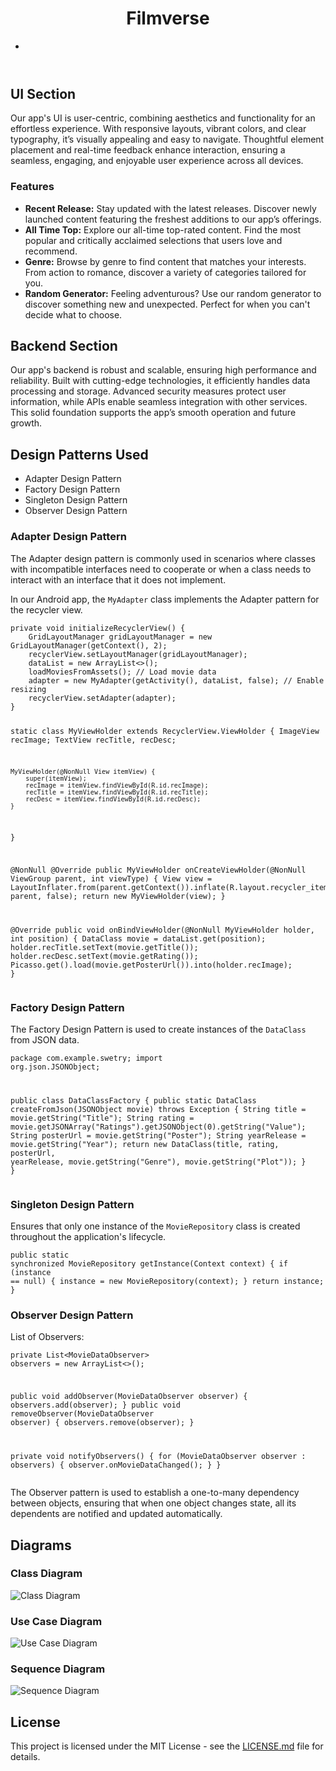 <!DOCTYPE html>
<html lang="en">
<head>
    <meta charset="UTF-8">
    <meta name="viewport" content="width=device-width, initial-scale=1.0">
    
</head>
<body>
    <header>
        <div class="container">
            <div id="branding">
                <h1>Filmverse</h1>
            </div>
            <nav>
                <ul>
                    <li></li>
                </ul>
            </nav>
        </div>
    </header>
    <div class="container content">
        <section>
            <h2>UI Section</h2>
            <p>Our app's UI is user-centric, combining aesthetics and functionality for an effortless experience. With responsive layouts, vibrant colors, and clear typography, it’s visually appealing and easy to navigate. Thoughtful element placement and real-time feedback enhance interaction, ensuring a seamless, engaging, and enjoyable user experience across all devices.</p>
            <h3>Features</h3>
            <ul>
                <li><strong>Recent Release:</strong> Stay updated with the latest releases. Discover newly launched content featuring the freshest additions to our app’s offerings.</li>
                <li><strong>All Time Top:</strong> Explore our all-time top-rated content. Find the most popular and critically acclaimed selections that users love and recommend.</li>
                <li><strong>Genre:</strong> Browse by genre to find content that matches your interests. From action to romance, discover a variety of categories tailored for you.</li>
                <li><strong>Random Generator:</strong> Feeling adventurous? Use our random generator to discover something new and unexpected. Perfect for when you can't decide what to choose.</li>
            </ul>
        </section>
        <section>
            <h2>Backend Section</h2>
            <p>Our app's backend is robust and scalable, ensuring high performance and reliability. Built with cutting-edge technologies, it efficiently handles data processing and storage. Advanced security measures protect user information, while APIs enable seamless integration with other services. This solid foundation supports the app’s smooth operation and future growth.</p>
        </section>
        <section>
            <h2>Design Patterns Used</h2>
            <ul>
                <li>Adapter Design Pattern</li>
                <li>Factory Design Pattern</li>
                <li>Singleton Design Pattern</li>
                <li>Observer Design Pattern</li>
            </ul>
            <h3>Adapter Design Pattern</h3>
            <p>The Adapter design pattern is commonly used in scenarios where classes with incompatible interfaces need to cooperate or when a class needs to interact with an interface that it does not implement.</p>
            <p>In our Android app, the <code>MyAdapter</code> class implements the Adapter pattern for the recycler view.</p>
            <pre><code>private void initializeRecyclerView() {
    GridLayoutManager gridLayoutManager = new GridLayoutManager(getContext(), 2);
    recyclerView.setLayoutManager(gridLayoutManager);
    dataList = new ArrayList<>();
    loadMoviesFromAssets(); // Load movie data
    adapter = new MyAdapter(getActivity(), dataList, false); // Enable resizing
    recyclerView.setAdapter(adapter);
}

static class MyViewHolder extends RecyclerView.ViewHolder {
    ImageView recImage;
    TextView recTitle, recDesc;

    MyViewHolder(@NonNull View itemView) {
        super(itemView);
        recImage = itemView.findViewById(R.id.recImage);
        recTitle = itemView.findViewById(R.id.recTitle);
        recDesc = itemView.findViewById(R.id.recDesc);
    }
}

@NonNull
@Override
public MyViewHolder onCreateViewHolder(@NonNull ViewGroup parent, int viewType) {
    View view = LayoutInflater.from(parent.getContext()).inflate(R.layout.recycler_item, parent, false);
    return new MyViewHolder(view);
}

@Override
public void onBindViewHolder(@NonNull MyViewHolder holder, int position) {
    DataClass movie = dataList.get(position);
    holder.recTitle.setText(movie.getTitle());
    holder.recDesc.setText(movie.getRating());
    Picasso.get().load(movie.getPosterUrl()).into(holder.recImage);
}</code></pre>
            <h3>Factory Design Pattern</h3>
            <p>The Factory Design Pattern is used to create instances of the <code>DataClass</code> from JSON data.</p>
            <pre><code>package com.example.swetry;
import org.json.JSONObject;

public class DataClassFactory {
    public static DataClass createFromJson(JSONObject movie) throws Exception {
        String title = movie.getString("Title");
        String rating = movie.getJSONArray("Ratings").getJSONObject(0).getString("Value");
        String posterUrl = movie.getString("Poster");
        String yearRelease = movie.getString("Year");
        return new DataClass(title, rating, posterUrl, yearRelease, movie.getString("Genre"), movie.getString("Plot"));
    }
}</code></pre>
            <h3>Singleton Design Pattern</h3>
            <p>Ensures that only one instance of the <code>MovieRepository</code> class is created throughout the application's lifecycle.</p>
            <pre><code>public static synchronized MovieRepository getInstance(Context context) {
    if (instance == null) {
        instance = new MovieRepository(context);
    }
    return instance;
}</code></pre>
            <h3>Observer Design Pattern</h3>
            <p>List of Observers:</p>
            <pre><code>private List&lt;MovieDataObserver&gt; observers = new ArrayList&lt;&gt;();

public void addObserver(MovieDataObserver observer) { observers.add(observer); }
public void removeObserver(MovieDataObserver observer) { observers.remove(observer); }

private void notifyObservers() {
    for (MovieDataObserver observer : observers) {
        observer.onMovieDataChanged();
    }
}</code></pre>
            <p>The Observer pattern is used to establish a one-to-many dependency between objects, ensuring that when one object changes state, all its dependents are notified and updated automatically.</p>
        </section>
        <section class="diagrams">
            <h2>Diagrams</h2>
            <h3>Class Diagram</h3>
            <img src="https://drive.google.com/uc?id=1u8Rck9tgLWX8qavzo_Ezrh-VeGB7GP_5" alt="Class Diagram">
            <h3>Use Case Diagram</h3>
            <img src="https://drive.google.com/uc?id=1u8Rck9tgLWX8qavzo_Ezrh-VeGB7GP_5" alt="Use Case Diagram">
            <h3>Sequence Diagram</h3>
            <img src="https://drive.google.com/uc?id=1u8Rck9tgLWX8qavzo_Ezrh-VeGB7GP_5" alt="Sequence Diagram">
        </section>
        <section>
            <h2>License</h2>
            <p>This project is licensed under the MIT License - see the <a href="LICENSE.md">LICENSE.md</a> file for details.</p>
        </section>
    </div>
</body>
</html>

